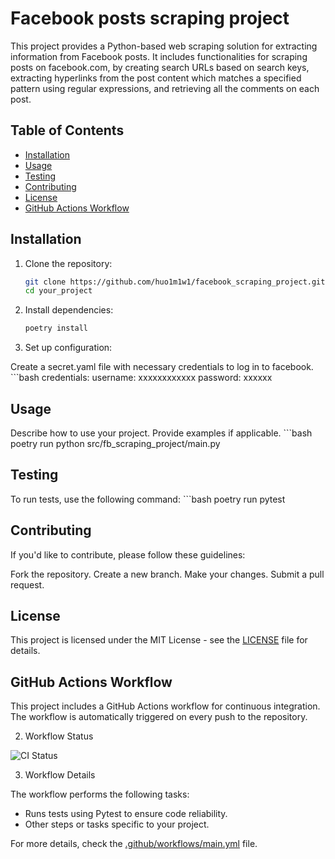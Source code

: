 # Facebook posts scraping project

This project provides a Python-based web scraping solution for extracting information from Facebook posts. It includes functionalities for scraping posts on facebook.com, by creating search URLs based on search keys, extracting hyperlinks from the post content which matches a specified pattern using regular expressions, and retrieving all the comments on each post.

## Table of Contents

- [Installation](#installation)
- [Usage](#usage)
- [Testing](#testing)
- [Contributing](#contributing)
- [License](#license)
- [GitHub Actions Workflow](#GithubActionsWorkflow)

## Installation

1. Clone the repository:

   ```bash
   git clone https://github.com/huo1m1w1/facebook_scraping_project.git
   cd your_project

2. Install dependencies:


    ```bash
    poetry install

3. Set up configuration:

Create a secret.yaml file with necessary credentials to log in to facebook.
    ```bash
    credentials:
    username: xxxxxxxxxxxx
    password: xxxxxx


## Usage
Describe how to use your project. Provide examples if applicable.
    ```bash
    poetry run python src/fb_scraping_project/main.py


## Testing
To run tests, use the following command:
    ```bash
    poetry run pytest


## Contributing
If you'd like to contribute, please follow these guidelines:

Fork the repository.
Create a new branch.
Make your changes.
Submit a pull request.
## License
This project is licensed under the MIT License - see the [LICENSE](LICENSE.txt) file for details.

## GitHub Actions Workflow

This project includes a GitHub Actions workflow for continuous integration. The workflow is automatically triggered on every push to the repository.

2. Workflow Status

![CI Status](https://github.com/huo1m1w1/facebook_scraping_project/workflows/CI/badge.svg)

3. Workflow Details

The workflow performs the following tasks:

- Runs tests using Pytest to ensure code reliability.
- Other steps or tasks specific to your project.

For more details, check the [.github/workflows/main.yml](.github/workflows/main.yml) file.
